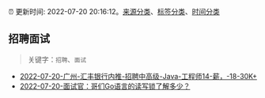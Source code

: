 :alarm_clock: 更新时间: 2022-07-20 20:16:12。[来源分类](../README.md)、[标签分类](../TAGS.md)、[时间分类](../TIMELINE.md)

## 招聘面试


> 关键字：`招聘`、`面试`



- [2022-07-20-广州-汇丰银行内推-招聘中高级-Java-工程师14-薪，-18-30K+](https://www.v2ex.com/t/867638) 
- [2022-07-20-面试官：哥们Go语言的读写锁了解多少？](https://toutiao.io/k/oo44c78) 